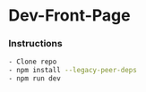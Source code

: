 # Dev-Front-Page

### Instructions
```bash
- Clone repo
- npm install --legacy-peer-deps
- npm run dev
```
